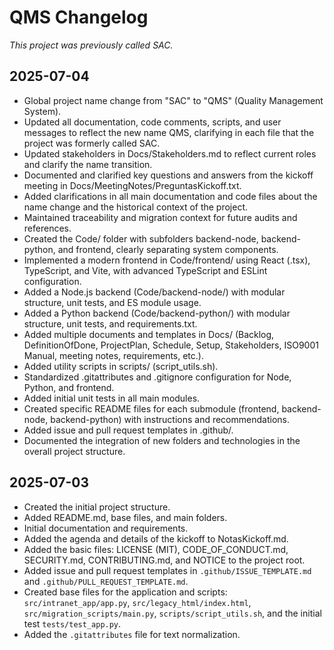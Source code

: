 # QMS Changelog

_This project was previously called SAC._

## 2025-07-04

- Global project name change from "SAC" to "QMS" (Quality Management System).
- Updated all documentation, code comments, scripts, and user messages to reflect the new name QMS, clarifying in each file that the project was formerly called SAC.
- Updated stakeholders in Docs/Stakeholders.md to reflect current roles and clarify the name transition.
- Documented and clarified key questions and answers from the kickoff meeting in Docs/MeetingNotes/PreguntasKickoff.txt.
- Added clarifications in all main documentation and code files about the name change and the historical context of the project.
- Maintained traceability and migration context for future audits and references.
- Created the Code/ folder with subfolders backend-node, backend-python, and frontend, clearly separating system components.
- Implemented a modern frontend in Code/frontend/ using React (.tsx), TypeScript, and Vite, with advanced TypeScript and ESLint configuration.
- Added a Node.js backend (Code/backend-node/) with modular structure, unit tests, and ES module usage.
- Added a Python backend (Code/backend-python/) with modular structure, unit tests, and requirements.txt.
- Added multiple documents and templates in Docs/ (Backlog, DefinitionOfDone, ProjectPlan, Schedule, Setup, Stakeholders, ISO9001 Manual, meeting notes, requirements, etc.).
- Added utility scripts in scripts/ (script_utils.sh).
- Standardized .gitattributes and .gitignore configuration for Node, Python, and frontend.
- Added initial unit tests in all main modules.
- Created specific README files for each submodule (frontend, backend-node, backend-python) with instructions and recommendations.
- Added issue and pull request templates in .github/.
- Documented the integration of new folders and technologies in the overall project structure.

## 2025-07-03

- Created the initial project structure.
- Added README.md, base files, and main folders.
- Initial documentation and requirements.
- Added the agenda and details of the kickoff to NotasKickoff.md.
- Added the basic files: LICENSE (MIT), CODE_OF_CONDUCT.md, SECURITY.md, CONTRIBUTING.md, and NOTICE to the project root.
- Added issue and pull request templates in `.github/ISSUE_TEMPLATE.md` and `.github/PULL_REQUEST_TEMPLATE.md`.
- Created base files for the application and scripts: `src/intranet_app/app.py`, `src/legacy_html/index.html`, `src/migration_scripts/main.py`, `scripts/script_utils.sh`, and the initial test `tests/test_app.py`.
- Added the `.gitattributes` file for text normalization.
